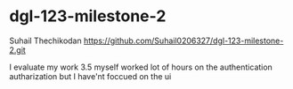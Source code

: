 # dgl-123-milestone-2

Suhail Thechikodan
https://github.com/Suhail0206327/dgl-123-milestone-2.git

I evaluate my work 3.5 myself worked lot of hours on the authentication autharization but I have'nt foccued on the ui 

